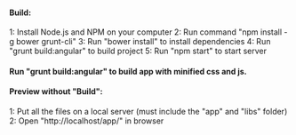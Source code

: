 #### Build:

1: Install Node.js and NPM on your computer
2: Run command "npm install -g bower grunt-cli"
3: Run "bower install" to install dependencies
4: Run "grunt build:angular" to build project
5: Run "npm start" to start server

#### Run "grunt build:angular" to build app with minified css and js.

#### Preview without "Build":

1: Put all the files on a local server (must include the "app" and "libs" folder)
2: Open "http://localhost/app/" in browser
